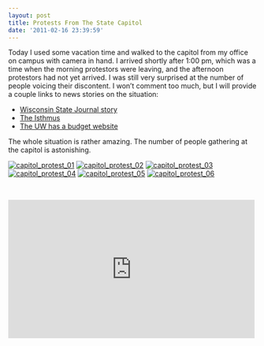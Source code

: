 ```yaml
---
layout: post
title: Protests From The State Capitol
date: '2011-02-16 23:39:59'
---
```


Today I used some vacation time and walked to the capitol from my office on campus with camera in hand. I arrived shortly after 1:00 pm, which was a time when the morning protestors were leaving, and the afternoon protestors had not yet arrived. I was still very surprised at the number of people voicing their discontent. I won’t comment too much, but I will provide a couple links to news stories on the situation:

- [Wisconsin State Journal story](http://host.madison.com/wsj/news/local/govt-and-politics/article_4e64e866-39d3-11e0-879e-001cc4c002e0.html)
- [The Isthmus](http://www.thedailypage.com/daily/article.php?article=32238)
- [The UW has a budget website](http://budget.wisc.edu/)

The whole situation is rather amazing. The number of people gathering at the capitol is astonishing.

[![](https://i2.wp.com/frodo.sterlinganderson.net/wp-content/uploads/2011/02/capitol_protest_011-120x120.jpg?resize=120%2C120 "capitol\_protest\_01")](https://i2.wp.com/frodo.sterlinganderson.net/wp-content/uploads/2011/02/capitol_protest_011.jpg) [![](https://i1.wp.com/frodo.sterlinganderson.net/wp-content/uploads/2011/02/capitol_protest_021-120x120.jpg?resize=120%2C120 "capitol\_protest\_02")](https://i0.wp.com/frodo.sterlinganderson.net/wp-content/uploads/2011/02/capitol_protest_021.jpg) [![](https://i0.wp.com/frodo.sterlinganderson.net/wp-content/uploads/2011/02/capitol_protest_031-120x120.jpg?resize=120%2C120 "capitol\_protest\_03")](https://i1.wp.com/frodo.sterlinganderson.net/wp-content/uploads/2011/02/capitol_protest_031.jpg) [![](https://i2.wp.com/frodo.sterlinganderson.net/wp-content/uploads/2011/02/capitol_protest_041-120x120.jpg?resize=120%2C120 "capitol\_protest\_04")](https://i0.wp.com/frodo.sterlinganderson.net/wp-content/uploads/2011/02/capitol_protest_041.jpg) [![](https://i2.wp.com/frodo.sterlinganderson.net/wp-content/uploads/2011/02/capitol_protest_051-120x120.jpg?resize=120%2C120 "capitol\_protest\_05")](https://i1.wp.com/frodo.sterlinganderson.net/wp-content/uploads/2011/02/capitol_protest_051.jpg) [![](https://i1.wp.com/frodo.sterlinganderson.net/wp-content/uploads/2011/02/capitol_protest_061-120x120.jpg?resize=120%2C120 "capitol\_protest\_06")](https://i2.wp.com/frodo.sterlinganderson.net/wp-content/uploads/2011/02/capitol_protest_061.jpg)

&nbsp;
<iframe frameborder="0" height="281" src="http://player.vimeo.com/video/21714222?title=0&amp;byline=0&amp;portrait=0&amp;color=30871d" width="500"></iframe><!--kg-card-end: markdown-->